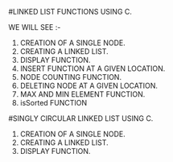#LINKED LIST FUNCTIONS USING C.

WE WILL SEE :-

1. CREATION OF A SINGLE NODE.
2. CREATING A LINKED LIST.
3. DISPLAY FUNCTION.
4. INSERT FUNCTION AT A GIVEN LOCATION.
5. NODE COUNTING FUNCTION.
6. DELETING NODE AT A GIVEN LOCATION.
7. MAX AND MIN ELEMENT FUNCTION.
8. isSorted FUNCTION

#SINGLY CIRCULAR LINKED LIST USING C.

1. CREATION OF A SINGLE NODE.
2. CREATING A LINKED LIST.
3. DISPLAY FUNCTION.